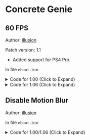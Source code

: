 # Concrete Genie

## 60 FPS

Author: [illusion](https://github.com/illusion0001)

Patch version: 1.1

- Added support for PS4 Pro.

In file `eboot.bin`

<details>
<summary>Code for 1.00 (Click to Expand)</summary>

```
# call
48 8B 05 EB A6 3F 03 C5 F0 57 C9 C5 FA 10 00 C5

48 8B 05 EB A6 3F 03 E8 0F EC 23 00 90 90 90 C5

# write floats
55 48 89 E5 48 8D 05 7D BC 1C 03 5D C3 90 90 90 55 48 89 E5 41 57 41 56 41 55 41 54 53 48 81 EC 08 02 00 00 48 8B 05 E5 C3 D0 02

# Replace with one of the following presets:

# base (720p) (66.667% of 1920x1080)

55 48 89 E5 48 8D 05 7D BC 1C 03 5D C3 90 90 90 C3 C7 00 55 55 85 42 EB 06 C7 00 00 00 70 42 C5 F0 57 C9 C5 FA 10 00 C3 00 C3 02

# Pro (neo) 1080p in 4k output or supersampling mode (50% of 3840x2160)

55 48 89 E5 48 8D 05 7D BC 1C 03 5D C3 90 90 90 C3 C7 00 00 00 48 42 EB 06 C7 00 00 00 70 42 C5 F0 57 C9 C5 FA 10 00 C3 00 C3 02

# Pro (neo) 900p in 1080p output (83.33% of 1920x1080)

55 48 89 E5 48 8D 05 7D BC 1C 03 5D C3 90 90 90 C3 C7 00 AA AA A6 42 EB 06 C7 00 00 00 70 42 C5 F0 57 C9 C5 FA 10 00 C3 00 C3 02

# call2
48 8B 05 69 35 1B 03 C5 F0 57 C9 C5 FA 10 00 C5

48 8B 05 69 35 1B 03 E8 C5 74 FE FF 90 90 90 C5
```

</details>

<details>
<summary>Code for 1.06 (Click to Expand)</summary>

```
# call
48 8B 05 EB 80 40 03 C5 F0 57 C9 C5 FA 10 00

48 8B 05 EB 80 40 03 E8 5F EC 23 00 90 90 90

# write floats

48 8D 05 2D 96 1D 03 5D C3 90 90 90 55 48 89 E5 41 57 41 56 41 55 41 54 53 48 81 EC 08 02 00 00 48 8B 05 25 B4 D1 02

# Replace with one of the following presets:

# base (720p) (66.667% of 1920x1080)

48 8D 05 2D 96 1D 03 5D C3 90 90 90 C3 C7 00 55 55 85 42 EB 08 C7 00 00 00 70 42 EB 00 C5 F0 57 C9 C5 FA 10 00 C3 02

# Pro (neo) 1080p in 4k output or supersampling mode (50% of 3840x2160)

48 8D 05 2D 96 1D 03 5D C3 90 90 90 C3 C7 00 00 00 48 42 EB 08 C7 00 00 00 70 42 EB 00 C5 F0 57 C9 C5 FA 10 00 C3 02

# Pro (neo) 900p in 1080p output (83.33% of 1920x1080)

48 8D 05 2D 96 1D 03 5D C3 90 90 90 C3 C7 00 AA AA A6 42 EB 08 C7 00 00 00 70 42 EB 00 C5 F0 57 C9 C5 FA 10 00 C3 02

# call2 

48 8B 05 19 0F 1C 03 C5 F0 57 C9 C5 FA 10 00

48 8B 05 19 0F 1C 03 E8 C5 74 FE FF 90 90 90
```

</details>

## Disable Motion Blur

Author: [illusion](https://github.com/illusion0001)

In file `eboot.bin`

<details>
<summary>Code for 1.00/1.06 (Click to Expand)</summary>

```
48 8B 0B 8B 41 38 F7 D0 66 A9 01 10 75 58

48 8B 0B 8B 41 38 F7 D0 66 A9 01 10 EB 58
```

</details>
